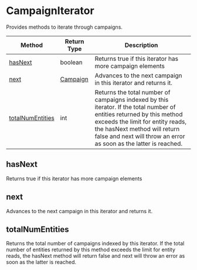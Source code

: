 # CampaignIterator
Provides methods to iterate through campaigns.

|Method|Return Type|Description|
|-|-|-
[hasNext]('#hasNext}')|boolean|Returns true if this iterator has more campaign elements <br />
[next]('#next}')|[Campaign](./Campaign)|Advances to the next campaign in this iterator and returns it.<br />
[totalNumEntities]('#totalNumEntities}')|int|Returns the total number of campaigns indexed by this iterator. If the total number of  entities returned by this method exceeds the limit for entity reads, the hasNext method will return  false and next will throw an error as soon as the latter is reached.<br />

<a name="#hasNext"></a>
## hasNext
Returns true if this iterator has more campaign elements 


<a name="#next"></a>
## next
Advances to the next campaign in this iterator and returns it.


<a name="#totalNumEntities"></a>
## totalNumEntities
Returns the total number of campaigns indexed by this iterator. If the total number of  entities returned by this method exceeds the limit for entity reads, the hasNext method will return  false and next will throw an error as soon as the latter is reached.



